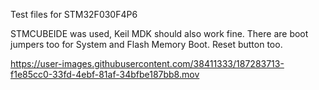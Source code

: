 Test files for STM32F030F4P6

STMCUBEIDE was used, Keil MDK should also work fine.
There are boot jumpers too for System and Flash Memory Boot.
Reset button too.



https://user-images.githubusercontent.com/38411333/187283713-f1e85cc0-33fd-4ebf-81af-34bfbe187bb8.mov

